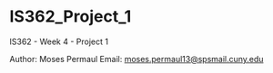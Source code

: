 # IS362_Project_1
IS362 - Week 4 - Project 1

Author: Moses Permaul
Email: moses.permaul13@spsmail.cuny.edu
